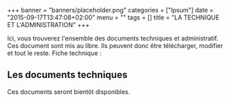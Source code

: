 +++
banner = "banners/placeholder.png"
categories = ["Ipsum"]
date = "2015-09-17T13:47:08+02:00"
menu = ""
tags = []
title = "LA TECHNIQUE ET L'ADMINISTRATION"
+++

Ici, vous trouverez l'ensemble des documents techniques et administratif. Ces document sont mis au libre. Ils peuvent donc être télécharger, modifier et tout le reste.
Fiche technique :



## Les documents techniques

Ces documents seront bientôt disponibles.
